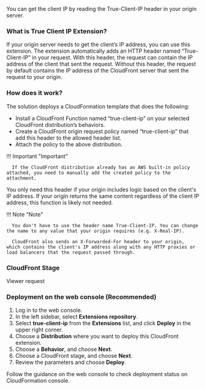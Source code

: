 You can get the client IP by reading the True-Client-IP header in your origin server.

### What is True Client IP Extension?
If your origin server needs to get the client’s IP address, you can use this extension. The extension automatically adds an HTTP header named “True-Client-IP” in your request. With this header, the request can contain the IP address of the client that sent the request. Without this header, the request by default contains the IP address of the CloudFront server that sent the request to your origin.

### How does it work?

The solution deploys a CloudFormation template that does the following:

* Install a CloudFront Function named “true-client-ip” on your selected CloudFront distribution’s behaviors. 
* Create a CloudFront origin request policy named “true-client-ip” that add this header to the allowed header list.
* Attach the policy to the above distribution. 

!!! Important "Important"
   
      If the CloudFront distribution already has an AWS built-in policy attached, you need to manually add the created policy to the attachment.


You only need this header if your origin includes logic based on the client's IP address. If your origin returns the same content regardless of the client IP address, this function is likely not needed.

!!! Note "Note"
      
      You don't have to use the header name True-Client-IP. You can change the name to any value that your origin requires (e.g. X-Real-IP).

      CloudFront also sends an X-Forwarded-For header to your origin, which contains the client's IP address along with any HTTP proxies or load balancers that the request passed through.

### CloudFront Stage
Viewer request

### Deployment on the web console (Recommended)

1. Log in to the web console.
2. In the left sidebar, select **Extensions repository**.
3. Select **true-client-ip** from the **Extensions** list, and click **Deploy** in the upper right corner.
4. Choose a **Distribution** where you want to deploy this CloudFront extension. 
5. Choose a **Behavior**, and choose **Next**.
6. Choose a CloudFront stage, and choose **Next**.
7. Review the parameters and choose **Deploy**.

Follow the guidance on the web console to check deployment status on CloudFormation console.
































  




